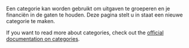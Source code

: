 Een categorie kan worden gebruikt om uitgaven te groeperen en je financiën in de gaten te houden. Deze pagina stelt u in staat een nieuwe categorie te maken.

If you want to read more about categories, check out the [official documentation on categories](https://docs.firefly-iii.org/concepts/categories).